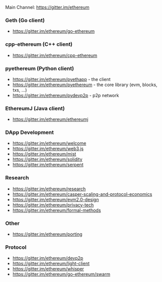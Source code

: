 <!-- TITLE: Gitter Channels -->

Main Channel: https://gitter.im/ethereum

### Geth (Go client)
* https://gitter.im/ethereum/go-ethereum

### cpp-ethereum (C++ client)
* https://gitter.im/ethereum/cpp-ethereum

### pyethereum (Python client)

* https://gitter.im/ethereum/pyethapp - the client
* https://gitter.im/ethereum/pyethereum - the core library (evm, blocks, txs, ...)
* https://gitter.im/ethereum/pydevp2p - p2p network  

### EthereumJ (Java client)

* https://gitter.im/ethereum/ethereumj

### DApp Development

* https://gitter.im/ethereum/welcome
* https://gitter.im/ethereum/web3.js
* https://gitter.im/ethereum/mist
* https://gitter.im/ethereum/solidity
* https://gitter.im/ethereum/serpent

### Research

* https://gitter.im/ethereum/research
* https://gitter.im/ethereum/casper-scaling-and-protocol-economics
* https://gitter.im/ethereum/evm2.0-design
* https://gitter.im/ethereum/privacy-tech
* https://gitter.im/ethereum/formal-methods

### Other
* https://gitter.im/ethereum/porting

### Protocol

* https://gitter.im/ethereum/devp2p
* https://gitter.im/ethereum/light-client
* https://gitter.im/ethereum/whisper
* https://gitter.im/ethereum/go-ethereum/swarm

